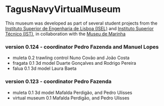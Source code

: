# TagusNavyVirtualMuseum

This museum was developed as part of several student projects from the [Instituto Superior de Engenharia de Lisboa (ISEL)](https://www.isel.pt/en) and [Instituto Superior Técnico (IST)](https://tecnico.ulisboa.pt/en/), in collaboration with the [Museu de Marinha](https://ccm.marinha.pt/pt/museu)

### version 0.124 - coordinator Pedro Fazenda and Manuel Lopes
+ muleta 0.2 trawling control Nuno Covão and João Costa
+ fragata 0.1 3d model Duarte Gonçalves and Rodrigo Pereira
+ falua 0.1 3d model Laura Baeta

### version 0.123 - coordinator Pedro Fazenda
+ muleta 0.1 3d model Mafalda Perdigão, and Pedro Ulisses
+ virtual museum 0.1 Mafalda Perdigão, and Pedro Ulisses

